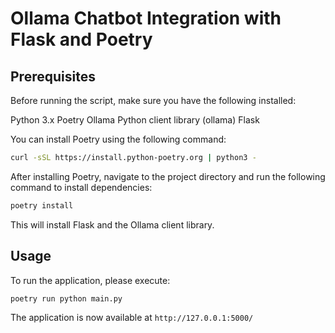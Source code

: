 # Ollama Chatbot Integration with Flask and Poetry


## Prerequisites
Before running the script, make sure you have the following installed:

Python 3.x
Poetry
Ollama Python client library (ollama)
Flask

You can install Poetry using the following command:

```bash
curl -sSL https://install.python-poetry.org | python3 -
```
After installing Poetry, navigate to the project directory and run the following command to install dependencies:

```bash
poetry install
```
This will install Flask and the Ollama client library.

## Usage


To run the application, please execute:

```bash
poetry run python main.py
```

The application is now available at `http://127.0.0.1:5000/`

